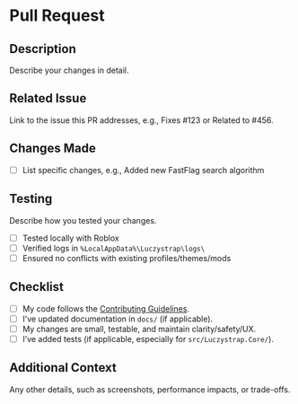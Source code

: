 # Pull Request

## Description
Describe your changes in detail.

## Related Issue
Link to the issue this PR addresses, e.g., Fixes #123 or Related to #456.

## Changes Made
- [ ] List specific changes, e.g., Added new FastFlag search algorithm

## Testing
Describe how you tested your changes.
- [ ] Tested locally with Roblox
- [ ] Verified logs in `%LocalAppData%\Luczystrap\logs\`
- [ ] Ensured no conflicts with existing profiles/themes/mods

## Checklist
- [ ] My code follows the [Contributing Guidelines](CONTRIBUTING.md).
- [ ] I’ve updated documentation in `docs/` (if applicable).
- [ ] My changes are small, testable, and maintain clarity/safety/UX.
- [ ] I’ve added tests (if applicable, especially for `src/Luczystrap.Core/`).

## Additional Context
Any other details, such as screenshots, performance impacts, or trade-offs.
